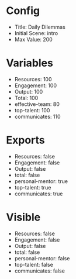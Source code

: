 # Config
 - Title: Daily Dilemmas
 - Initial Scene: intro
 - Max Value: 200

# Variables
 - Resources: 100
 - Engagement: 100
 - Output: 100
 - Total: 100
 - effective-team: 80
 - top-talent: 100
 - communicates: 110

# Exports
 - Resources: false
 - Engagement: false
 - Output: false
 - total: false
 - personal-mentor: true
 - top-talent: true
 - communicates: true

# Visible
 - Resources: false
 - Engagement: false
 - Output: false
 - total: false
 - personal-mentor: false
 - top-talent: false
 - communicates: false
